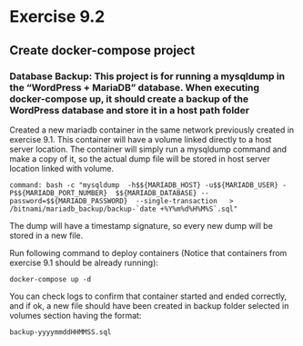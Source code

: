 # Exercise 9.2

## Create docker-compose project

### Database Backup: This project is for running a mysqldump in the “WordPress + MariaDB” database. When executing docker-compose up, it should create a backup of the WordPress database and store it in a host path folder

Created a new mariadb container in the same network previously created in exercise 9.1. This container will have a volume linked directly to a host server location. The container will simply run a mysqldump command and make a copy of it, so the actual dump file will be stored in host server location linked with volume.

```
command: bash -c "mysqldump  -h$${MARIADB_HOST} -u$${MARIADB_USER} -P$${MARIADB_PORT_NUMBER}  $${MARIADB_DATABASE} --password=$${MARIADB_PASSWORD}  --single-transaction   > /bitnami/mariadb_backup/backup-`date +%Y%m%d%H%M%S`.sql"
```

The dump will have a timestamp signature, so every new dump will be stored in a new file.

Run following command to deploy containers (Notice that containers from exercise 9.1 should be already running):

```
docker-compose up -d
```

You can check logs to confirm that container started and ended correctly, and if ok, a new file should have been created in backup folder selected in volumes section having the format:

```
backup-yyyymmddHHMMSS.sql
```
